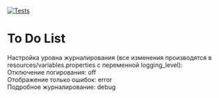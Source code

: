 [![Tests](https://github.com/GennadiyProg/ToDoList/actions/workflows/check.yml)](https://github.com/Madrapps/jacoco-report/actions/workflows/check.yml)

<h1>To Do List</h1>
Настройка уровна журналирования (все изменения производятся в resources/variables.properties с переменной logging_level):
<br>Отключение логирования: off
<br>Отображение только ошибок: error
<br>Подробное журналирование: debug